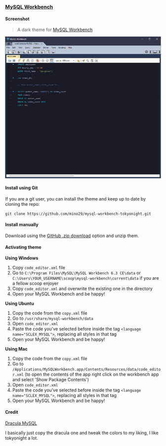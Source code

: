 ### [MySQL Workbench](https://www.mysql.com/products/workbench/)

#### Screenshot
> A dark theme for [MySQL Workbench](https://www.mysql.com/products/workbench/)

![Screenshot](./screenshot.png)

#### Install using Git

If you are a git user, you can install the theme and keep up to date by cloning the repo:

    git clone https://github.com/mino29/mysql-workbench-tokyonight.git

#### Install manually

Download using the [GitHub .zip download](https://github.com/mino29/mysql-workbench-tokyonight/archive/refs/heads/main.zip) option and unzip them.

#### Activating theme

**Using Windows**

1. Copy `code_editor.xml` file
2. Go to `C:\Program Files\MySQL\MySQL Workbench 6.3 CE\data` or `C:\Users\YOUR_USERNAME\scoop\mysql-workbench\current\data` if you are a fellow scoop enjoyer
3. Copy `code_editor.xml` and overwrite the existing one in the directory
5. Open your MySQL Workbench and be happy!

**Using Ubuntu**

1. Copy the code from the `copy.xml` file
2. Go to `/usr/share/mysql-workbench/data`
3. Open `code_editor.xml`
4. Paste the code you've selected before inside the tag `<language name="SCLEX_MYSQL">`, replacing all styles in that tag
5. Open your MySQL Workbench and be happy!

**Using Mac**

1. Copy the code from the `copy.xml` file
2. Go to `/Applications/MySQLWorkbench.app/Contents/Resources/data/code_editor.xml` (to open the contents of the app right click on the workbench app and select 'Show Package Contents')
3. Open `code_editor.xml`
4. Paste the code you've selected before inside the tag `<language name="SCLEX_MYSQL">`, replacing all styles in that tag
5. Open your MySQL Workbench and be happy!

#### Credit

[Dracula MySQL](https://github.com/dracula/mysql-workbench)

I basically just copy the dracula one and tweak the colors to my liking, I like tokyonight a lot.
